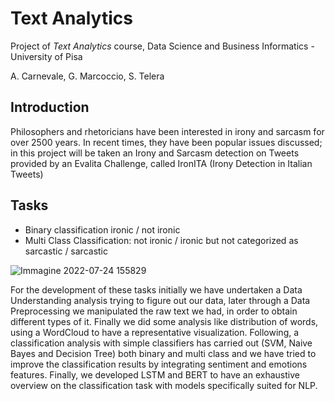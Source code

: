 # Text Analytics
Project of *Text Analytics* course, Data Science and Business Informatics - University of Pisa

A. Carnevale, G. Marcoccio, S. Telera

## Introduction
Philosophers and rhetoricians have been interested in irony and sarcasm for over 2500 years. In recent
times, they have been popular issues discussed; in this project will be taken an Irony and Sarcasm
detection on Tweets provided by an Evalita Challenge, called IronITA (Irony Detection in Italian
Tweets)

## Tasks
- Binary classification ironic / not ironic
- Multi Class Classification: not ironic / ironic but not categorized as sarcastic / sarcastic

![Immagine 2022-07-24 155829](https://user-images.githubusercontent.com/63819344/180650488-35f1c51e-42cd-4689-b787-b55a3cbc7138.png)
  
For the development of these tasks initially we have undertaken a Data Understanding analysis trying
to figure out our data, later through a Data Preprocessing we manipulated the raw text we had, in
order to obtain different types of it. Finally we did some analysis like distribution of words, using a
WordCloud to have a representative visualization.
Following, a classification analysis with simple classifiers has carried out (SVM, Naive Bayes and
Decision Tree) both binary and multi class and we have tried to improve the classification results
by integrating sentiment and emotions features. Finally, we developed LSTM and BERT to have an
exhaustive overview on the classification task with models specifically suited for NLP.

